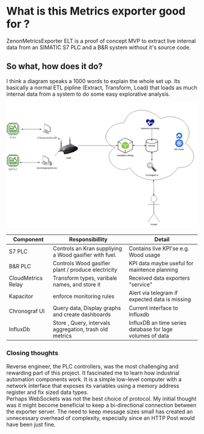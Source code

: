 # What is this Metrics exporter good for ?

ZenonMetricsExporter ELT is a proof of concept MVP to extract live internal data from an SIMATIC S7 PLC and a B&R system without it's source code.

## So what, how does it do?

I think a diagram speaks a 1000 words to explain the whole set up. Its basically a normal ETL pipline (Extract, Transform, Load) that loads as much internal data from a system to do some easy explorative analysis.

![Architecture diagram](./Assets/zenon-metrics.png)

| Component          | Responsibillity                                         | Detail                                                    |
| ------------------ | ------------------------------------------------------- | --------------------------------------------------------- |
| S7 PLC             | Controls an Kran suppliying a Wood gasifier with fuel.  | Contains live KPI'se e.g. Wood usage                      |
| B&R PLC            | Controls Wood gasifier plant / produce electricity      | KPI data maybe useful for maintence planning              |
| CloudMetrics Relay | Transform types, varibale names, and store it           | Received data exporters "service"       |
| Kapacitor          | enforce monitoring rules                                | Alert via telegram if expected data is missing            |
| Chronograf UI      | Query data, Display graphs and create dashboards        | Current interface to Influxdb                             |
| InfluxDb           | Store , Query, intervals aggregation, trash old metrics | InfluxDB an time series database for lage volumes of data |


### Closing thoughts
Reverse engineer, the PLC controllers, was the most challenging and rewarding part of this project. It fascinated me to learn how industrial automation components work. It is a simple low-level computer with a network interface that exposes its variables using a memory address register and fix sized data types.  
Perhaps WebSockets was not the best choice of protocol. My initial thought was it might become beneficial to keep a bi-directional connection between the exporter server. The need to keep message sizes small has created an unnecessary overhead of complexity, especially since an HTTP Post would have been just fine.  
